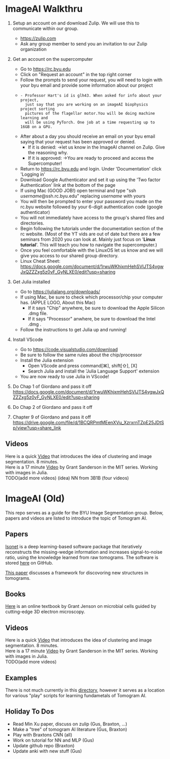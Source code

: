 # ImageAI Walkthru
1. Setup an account on and download Zulip. We will use this to communicate within our group.
    * https://zulip.com
    * Ask any group member to send you an invitation to our Zulip organization
2.  Get an account on the supercomputer
    * Go to https://rc.byu.edu
    * Click on "Request an account" in the top right corner
    * Follow the prompts to send your request, you will need to
      login with your byu email and provide some information about our project
    * 
          - Professor Hart's id is glh43. When asked for info about your project,
            just say that you are working on an imageAI biophysics project sorting
            pictures of the flagellar motor.You will be doing machine learning and
            will be using PyTorch. One job at a time requesting up to 16GB on a GPU.
    * After about a day you should receive an email on your byu email saying that your request has been approved or denied.
      * If it is denied: ->let us know in the ImageAI channel on Zulip. Give the reasoning why.
      * If it is approved: ->You are ready to proceed and access the Supercomputer!
    * Return to https://rc.byu.edu and login. Under 'Documentation' click 'Logging in'
    * Download Google Authenticator and set it up using the 'Two factor Authentication' link at the bottom of the page
    * If using Mac (GOOD JOB!) open terminal and type  "ssh *username*@ssh.rc.byu.edu" replacing *username* with yours
    * You will then be prompted to enter your password you made on the rc.byu website followed by your 6-digit authentication code (google authenticator)
    * You will not immediately have access to the group's shared files and directories.
    * Begin following the tutorials under the documentation section of the rc website. (Most of the YT vids are out of date but there are a few seminars from 2020 you can look at. Mainly just focus on '**Linux tutorial**'. This will teach you how to navigate the supercomputer.)
    * Once you feel comfortable with the LinuxOS let us know and we will give you access to our shared group directory.
    * Linux Cheat Sheet: https://docs.google.com/document/d/1rwuWKhjxmHehSVlJTS4vgwJxQZZZxg5z0vF_GyNLXE0/edit?usp=sharing
3.  Get Julia installed
    * Go to https://julialang.org/downloads/
    * If using Mac, be sure to check which processor/chip your computer has. (APPLE LOGO, About this Mac)
        * If it says "Chip" anywhere, be sure to download the Apple Silicon .dmg file.
        * If it says "Processor" anwhere, be sure to download the Intel .dmg .
    * Follow the instructions to get Julia up and running!
4.  Install VScode
    * Go to https://code.visualstudio.com/download
    * Be sure to follow the same rules about the chip/processor
    * Install the Julia extension
      * Open VScode and press command[⌘], shift[⇧], [X]
      * Search Julia and install the 'Julia Language Support' extension
    * You are now ready to use Julia in VScode!

5.  Do Chap 1 of Giordano and pass it off https://docs.google.com/document/d/1rwuWKhjxmHehSVlJTS4vgwJxQZZZxg5z0vF_GyNLXE0/edit?usp=sharing
6.  Do Chap 2 of Giordano and pass it off
7.  Chapter 9 of Giordano and pass it off https://drive.google.com/file/d/1BCQRPmtMEenXVu_XzrxrnTZpE25JDtSp/view?usp=share_link

## Videos
Here is a quick [Video](https://www.youtube.com/watch?v=yR7k19YBqiw) that introduces the idea of clustering and image segmentation. 8 minutes.<br>
Here is a 17 minute [Video](https://www.youtube.com/watch?v=DGojI9xcCfg) by Grant Sanderson in the MIT series. Working with images in Julia.<br>
TODO(add more videos)
(idea) NN from 3B1B (four videos)


# ImageAI (Old)
This repo serves as a guide for the BYU Image Segmentation group. Below, papers and videos are listed to introduce the topic of Tomogram AI.

## Papers
[Isonet](https://www.biorxiv.org/content/10.1101/2021.07.17.452128v1.full) is a deep learning-based software package that iteratively reconstructs the missing-wedge information and increases signal-to-noise ratio, using the knowledge learned from raw tomograms. The software is stored [here](https://github.com/IsoNet-cryoET/IsoNet) on GitHub.

[This paper](https://www.sciencedirect.com/science/article/pii/S096921261930005X?via%3Dihub) discusses a framework for discovoring new structures in tomograms.

## Books
[Here](https://www.cellstructureatlas.org/) is an online textbook by Grant Jenson on microbial cells guided by cutting-edge 3D electron microscopy.

## Videos
Here is a quick [Video](https://www.youtube.com/watch?v=yR7k19YBqiw) that introduces the idea of clustering and image segmentation. 8 minutes.<br>
Here is a 17 minute [Video](https://www.youtube.com/watch?v=DGojI9xcCfg) by Grant Sanderson in the MIT series. Working with images in Julia.<br>
TODO(add more videos)

## Examples
There is not much currently in this [directory](https://github.com/byu-biophysics/ImageSegmentation/tree/main/examples), however it serves as a location for various "play" scripts for learning fundametals of Tomogram AI. 

## Holiday To Dos
* Read Min Xu paper, discuss on zulip (Gus, Braxton, ...)
* Make a "tree" of tomogram AI literature (Gus, Braxton)
* Play with Braxtons CNN (all)
* Work on tutorial for NN and MLP (Gus)
* Update github repo (Braxton)
* Update anki with new stuff (Gus)


